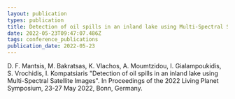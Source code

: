 ```yaml
---
layout: publication
types: publication
title: Detection of oil spills in an inland lake using Multi-Spectral Satellite Images
date: 2022-05-23T09:47:07.486Z
tags: conference_publications
publication_date: 2022-05-23
---
```

<!--StartFragment-->

D. F. Mantsis, M. Bakratsas, K. Vlachos, A. Moumtzidou, I. Gialampoukidis, S. Vrochidis, I. Kompatsiaris "Detection of oil spills in an inland lake using Multi-Spectral Satellite Images". In Proceedings of the 2022 Living Planet Symposium, 23-27 May 2022, Bonn, Germany.

<!--EndFragment-->